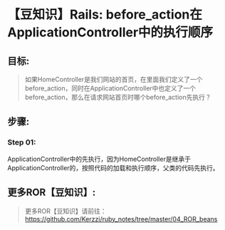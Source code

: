 # 【豆知识】Rails: before_action在ApplicationController中的执行顺序

## 目标:
> 如果HomeController是我们网站的首页，在里面我们定义了一个before_action，同时在ApplicationController中也定义了一个before_action，那么在请求网站首页时哪个before_action先执行？

## 步骤:

### Step 01:
ApplicationController中的先执行，因为HomeController是继承于ApplicationController的，按照代码的加载和执行顺序，父类的代码先执行。

## 更多ROR【豆知识】:
> 更多ROR【豆知识】请前往：https://github.com/Kerzzi/ruby_notes/tree/master/04_ROR_beans
